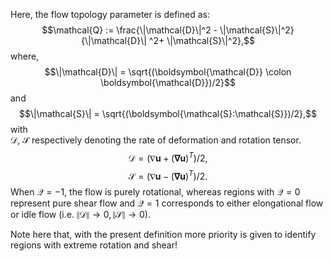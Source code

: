 Here, the flow topology parameter is defined as:\
$$\mathcal{Q} := \frac{\|\mathcal{D}\|^2 - \|\mathcal{S}\|^2}{\|\mathcal{D}\| ^2+ \|\mathcal{S}\|^2},$$
where, $$\|\mathcal{D}\| = \sqrt{(\boldsymbol{\mathcal{D}} \colon \boldsymbol{\mathcal{D}})/2}$$ and\
$$\|\mathcal{S}\| = \sqrt{(\boldsymbol{\mathcal{S}:\mathcal{S}})/2},$$ with\
$\boldsymbol{\mathcal{D}}$, $\boldsymbol{\mathcal{S}}$ respectively denoting the rate of deformation and rotation tensor.
$$\boldsymbol{\mathcal{D}} = \left(\nabla \boldsymbol{u} + \left(\boldsymbol{\nabla u}\right)^T\right)/2,$$
$$\boldsymbol{\mathcal{S}} = \left(\nabla \boldsymbol{u} - \left(\boldsymbol{\nabla u}\right)^T\right)/2.$$
When $\mathcal{Q} = -1$, the flow is purely rotational, whereas regions with $\mathcal{Q}=0$ represent pure shear flow and $\mathcal{Q} = 1$ corresponds to either elongational flow or idle flow (i.e. $\|\mathcal{D}\| \rightarrow 0, \|\mathcal{S}\| \rightarrow 0$).

Note here that, with the present definition more priority is given to identify regions with extreme rotation and shear!
